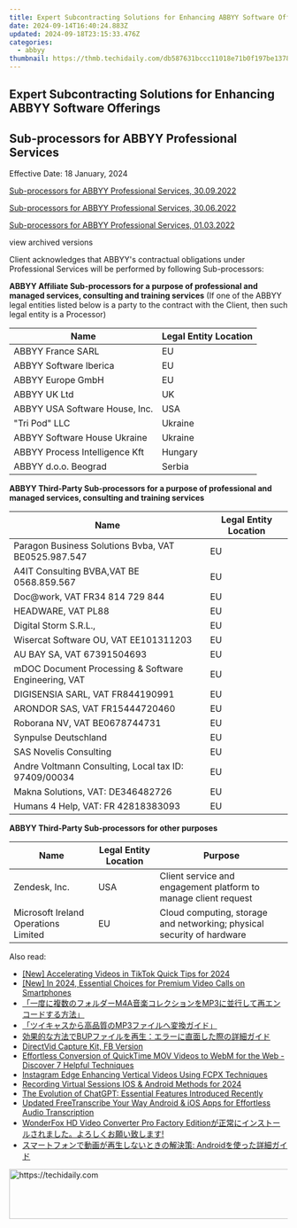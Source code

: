 ```yaml
---
title: Expert Subcontracting Solutions for Enhancing ABBYY Software Offerings
date: 2024-09-14T16:40:24.883Z
updated: 2024-09-18T23:15:33.476Z
categories:
  - abbyy
thumbnail: https://thmb.techidaily.com/db587631bccc11018e71b0f197be1378b7d1dbbecd5a463368074dbdb88b8238.jpg
---
```


## Expert Subcontracting Solutions for Enhancing ABBYY Software Offerings

## Sub-processors for ABBYY Professional Services

Effective Date: 18 January, 2024

[Sub-processors for ABBYY Professional Services, 30.09.2022](https://tools.techidaily.com/abbyy/products/)

[Sub-processors for ABBYY Professional Services, 30.06.2022](https://tools.techidaily.com/abbyy/products/)

[Sub-processors for ABBYY Professional Services, 01.03.2022](https://tools.techidaily.com/abbyy/products/)

view archived versions 

Client acknowledges that ABBYY's contractual obligations under Professional Services will be performed by following Sub-processors:

**ABBYY Affiliate Sub-processors for a purpose of professional and managed services, consulting and training services** (If one of the ABBYY legal entities listed below is a party to the contract with the Client, then such legal entity is a Processor)

| **Name**                       | **Legal Entity Location** |
| ------------------------------ | ------------------------- |
| ABBYY France SARL              | EU                        |
| ABBYY Software Iberica         | EU                        |
| ABBYY Europe GmbH              | EU                        |
| ABBYY UK Ltd                   | UK                        |
| ABBYY USA Software House, Inc. | USA                       |
| "Tri Pod" LLC                  | Ukraine                   |
| ABBYY Software House Ukraine   | Ukraine                   |
| ABBYY Process Intelligence Kft | Hungary                   |
| ABBYY d.o.o. Beograd           | Serbia                    |

**ABBYY Third-Party Sub-processors for a purpose of professional and managed services, consulting and training services**

| **Name**                                             | **Legal Entity Location** |
| ---------------------------------------------------- | ------------------------- |
| Paragon Business Solutions Bvba, VAT BE0525.987.547  | EU                        |
| A4IT Consulting BVBA,VAT BE 0568.859.567             | EU                        |
| Doc@work, VAT FR34 814 729 844                       | EU                        |
| HEADWARE, VAT PL88                                   | EU                        |
| Digital Storm S.R.L.,                                | EU                        |
| Wisercat Software OU, VAT EE101311203                | EU                        |
| AU BAY SA, VAT 67391504693                           | EU                        |
| mDOC Document Processing & Software Engineering, VAT | EU                        |
| DIGISENSIA SARL, VAT FR844190991                     | EU                        |
| ARONDOR SAS, VAT FR15444720460                       | EU                        |
| Roborana NV, VAT BE0678744731                        | EU                        |
| Synpulse Deutschland                                 | EU                        |
| SAS Novelis Consulting                               | EU                        |
| Andre Voltmann Consulting, Local tax ID: 97409/00034 | EU                        |
| Makna Solutions, VAT: DE346482726                    | EU                        |
| Humans 4 Help, VAT: FR 42818383093                   | EU                        |

**ABBYY Third-Party Sub-processors for other purposes**

| **Name**                             | **Legal Entity Location** | **Purpose**                                                            |
| ------------------------------------ | ------------------------- | ---------------------------------------------------------------------- |
| Zendesk, Inc.                        | USA                       | Client service and engagement platform to manage client request        |
| Microsoft Ireland Operations Limited | EU                        | Cloud computing, storage and networking; physical security of hardware |

<ins class="adsbygoogle"
     style="display:block"
     data-ad-format="autorelaxed"
     data-ad-client="ca-pub-7571918770474297"
     data-ad-slot="1223367746"></ins>

<ins class="adsbygoogle"
     style="display:block"
     data-ad-client="ca-pub-7571918770474297"
     data-ad-slot="8358498916"
     data-ad-format="auto"
     data-full-width-responsive="true"></ins>

<span class="atpl-alsoreadstyle">Also read:</span>
<div><ul>
<li><a href="https://tiktok-video-recordings.techidaily.com/new-accelerating-videos-in-tiktok-quick-tips-for-2024/"><u>[New] Accelerating Videos in TikTok Quick Tips for 2024</u></a></li>
<li><a href="https://screen-mirroring-recording.techidaily.com/new-in-2024-essential-choices-for-premium-video-calls-on-smartphones/"><u>[New] In 2024, Essential Choices for Premium Video Calls on Smartphones</u></a></li>
<li><a href="https://discover-advanced.techidaily.com/1726028181396-m4amp3/"><u>「一度に複数のフォルダーM4A音楽コレクションをMP3に並行して再エンコードする方法」</u></a></li>
<li><a href="https://discover-advanced.techidaily.com/1726027179271-mp3/"><u>「ツイキャスから高品質のMP3ファイルへ変換ガイド」</u></a></li>
<li><a href="https://discover-advanced.techidaily.com/1726030048568-bup/"><u>効果的な方法でBUPファイルを再生：エラーに直面した際の詳細ガイド</u></a></li>
<li><a href="https://facebook-clips.techidaily.com/directvid-capture-kit-fb-version/"><u>DirectVid Capture Kit, FB Version</u></a></li>
<li><a href="https://media-tips.techidaily.com/effortless-conversion-of-quicktime-mov-videos-to-webm-for-the-web-discover-7-helpful-techniques/"><u>Effortless Conversion of QuickTime MOV Videos to WebM for the Web - Discover 7 Helpful Techniques</u></a></li>
<li><a href="https://instagram-video-files.techidaily.com/instagram-edge-enhancing-vertical-videos-using-fcpx-techniques/"><u>Instagram Edge Enhancing Vertical Videos Using FCPX Techniques</u></a></li>
<li><a href="https://digital-screen-recording.techidaily.com/recording-virtual-sessions-ios-and-android-methods-for-2024/"><u>Recording Virtual Sessions IOS & Android Methods for 2024</u></a></li>
<li><a href="https://tech-haven.techidaily.com/the-evolution-of-chatgpt-essential-features-introduced-recently/"><u>The Evolution of ChatGPT: Essential Features Introduced Recently</u></a></li>
<li><a href="https://audio-shaping.techidaily.com/updated-freetranscribe-your-way-android-and-ios-apps-for-effortless-audio-transcription/"><u>Updated FreeTranscribe Your Way Android & iOS Apps for Effortless Audio Transcription</u></a></li>
<li><a href="https://discover-advanced.techidaily.com/wonderfox-hd-video-converter-pro-factory-edition/"><u>WonderFox HD Video Converter Pro Factory Editionが正常にインストールされました。よろしくお願い致します!</u></a></li>
<li><a href="https://discover-advanced.techidaily.com/1726029041642-android/"><u>スマートフォンで動画が再生しないときの解決策: Androidを使った詳細ガイド</u></a></li>
</ul></div>

<!-- affiliate ads begin -->
<a href="https://appsumo.8odi.net/c/5597632/2105870/7443" target="_top" id="2105870">
  <img src="//a.impactradius-go.com/display-ad/7443-2105870" border="0" alt="https://techidaily.com" width="728" height="90"/>
</a>
<img height="0" width="0" src="https://appsumo.8odi.net/i/5597632/2105870/7443" style="position:absolute;visibility:hidden;" border="0" />
<!-- affiliate ads end -->

